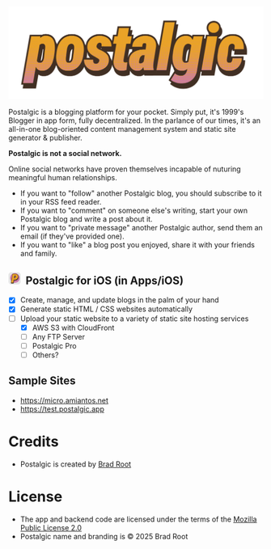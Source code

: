 ![Postalgic](/postalgic-logo.png?raw=true)

Postalgic is a blogging platform for your pocket. Simply put, it's 1999's Blogger in app form, fully decentralized. In the parlance of our times, it's an all-in-one blog-oriented content management system and static site generator & publisher.

**Postalgic is not a social network.**

Online social networks have proven themselves incapable of nuturing meaningful human relationships.

- If you want to "follow" another Postalgic blog, you should subscribe to it in your RSS feed reader.
- If you want to "comment" on someone else's writing, start your own Postalgic blog and write a post about it.
- If you want to "private message" another Postalgic author, send them an email (if they've provided one).
- If you want to "like" a blog post you enjoyed, share it with your friends and family.

## <img src="/postalgic-icon.png?raw=true" alt="Postalgic App Icon" width="24" height="24">&nbsp;&nbsp;Postalgic for iOS (in Apps/iOS)

- [x] Create, manage, and update blogs in the palm of your hand
- [x] Generate static HTML / CSS websites automatically
- [ ] Upload your static website to a variety of static site hosting services
  - [x] AWS S3 with CloudFront
  - [ ] Any FTP Server
  - [ ] Postalgic Pro
  - [ ] Others?

## Sample Sites
- https://micro.amiantos.net
- https://test.postalgic.app

# Credits
- Postalgic is created by [Brad Root](https://github.com/amiantos)

# License
- The app and backend code are licensed under the terms of the [Mozilla Public License 2.0](https://www.mozilla.org/en-US/MPL/2.0/)
- Postalgic name and branding is &copy; 2025 Brad Root